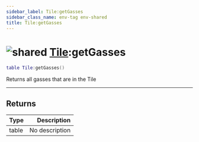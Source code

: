 ```yaml
---
sidebar_label: Tile:getGasses
sidebar_class_name: env-tag env-shared
title: Tile:getGasses
---
```


# <img src='/img/wiki/shared.png' alt='shared' data-tag='env-tag' /> [Tile](../tile/README.md):getGasses

```lua
table Tile:getGasses()
```

Returns all gasses that are in the Tile<br/>

-----------------
## Returns

| Type   | Description |
| ------ | ----------: |
| table | No description |
